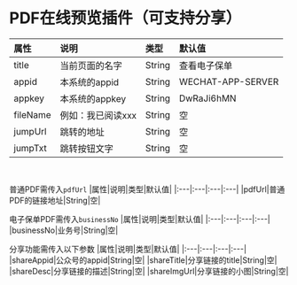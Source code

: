 
PDF在线预览插件（可支持分享）
===

|属性|说明|类型|默认值|
|:---|:---|:---|:---|
|title|当前页面的名字|String|查看电子保单|
|appid|本系统的appid|String|WECHAT-APP-SERVER|
|appkey|本系统的appkey|String|DwRaJi6hMN|
|fileName|例如：我已阅读xxx|String|空|
|jumpUrl|跳转的地址|String|空|
|jumpTxt|跳转按钮文字|String|空|
<br>

普通PDF需传入`pdfUrl`
|属性|说明|类型|默认值|
|:---|:---|:---|:---|
|pdfUrl|普通PDF的链接地址|String|空|
<br>

电子保单PDF需传入`businessNo`
|属性|说明|类型|默认值|
|:---|:---|:---|:---|
|businessNo|业务号|String|空|
<br>

分享功能需传入以下参数
|属性|说明|类型|默认值|
|:---|:---|:---|:---|
|shareAppid|公众号的appid|String|空|
|shareTitle|分享链接的title|String|空|
|shareDesc|分享链接的描述|String|空|
|shareImgUrl|分享链接的小图|String|空|
<br>